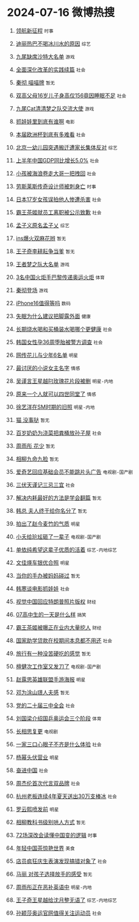 # 2024-07-16 微博热搜 
1. [领航新征程](https://m.weibo.cn/search?containerid=100103type%3D1%26t%3D10%26q%3D%23%E9%A2%86%E8%88%AA%E6%96%B0%E5%BE%81%E7%A8%8B%23&stream_entry_id=51&isnewpage=1&extparam=seat%3D1%26filter_type%3Drealtimehot%26stream_entry_id%3D51%26c_type%3D51%26cate%3D10103%26q%3D%2523%25E9%25A2%2586%25E8%2588%25AA%25E6%2596%25B0%25E5%25BE%2581%25E7%25A8%258B%2523%26pos%3D0%26dgr%3D0%26display_time%3D1721070592%26pre_seqid%3D172107059279092375635) `时事` 

2. [迪丽热巴不喝冰川水的原因](https://m.weibo.cn/search?containerid=100103type%3D1%26t%3D10%26q%3D%23%E8%BF%AA%E4%B8%BD%E7%83%AD%E5%B7%B4%E4%B8%8D%E5%96%9D%E5%86%B0%E5%B7%9D%E6%B0%B4%E7%9A%84%E5%8E%9F%E5%9B%A0%23&stream_entry_id=31&isnewpage=1&extparam=seat%3D1%26stream_entry_id%3D31%26flag%3D2%26c_type%3D31%26pos%3D0%26filter_type%3Drealtimehot%26cate%3D5001%26realpos%3D1%26lcate%3D5001%26q%3D%2523%25E8%25BF%25AA%25E4%25B8%25BD%25E7%2583%25AD%25E5%25B7%25B4%25E4%25B8%258D%25E5%2596%259D%25E5%2586%25B0%25E5%25B7%259D%25E6%25B0%25B4%25E7%259A%2584%25E5%258E%259F%25E5%259B%25A0%2523%26band_rank%3D1%26dgr%3D0%26display_time%3D1721070592%26pre_seqid%3D172107059279092375635) `综艺` 

3. [九尾缺席沙特大名单](https://m.weibo.cn/search?containerid=100103type%3D1%26t%3D10%26q%3D%23%E4%B9%9D%E5%B0%BE%E7%BC%BA%E5%B8%AD%E6%B2%99%E7%89%B9%E5%A4%A7%E5%90%8D%E5%8D%95%23&stream_entry_id=31&isnewpage=1&extparam=seat%3D1%26stream_entry_id%3D31%26flag%3D0%26c_type%3D31%26pos%3D1%26filter_type%3Drealtimehot%26cate%3D5001%26realpos%3D2%26lcate%3D5001%26q%3D%2523%25E4%25B9%259D%25E5%25B0%25BE%25E7%25BC%25BA%25E5%25B8%25AD%25E6%25B2%2599%25E7%2589%25B9%25E5%25A4%25A7%25E5%2590%258D%25E5%258D%2595%2523%26band_rank%3D2%26dgr%3D0%26display_time%3D1721070592%26pre_seqid%3D172107059279092375635) `游戏` 

4. [全面深化改革的实践续篇](https://m.weibo.cn/search?containerid=100103type%3D1%26t%3D10%26q%3D%23%E5%85%A8%E9%9D%A2%E6%B7%B1%E5%8C%96%E6%94%B9%E9%9D%A9%E7%9A%84%E5%AE%9E%E8%B7%B5%E7%BB%AD%E7%AF%87%23&stream_entry_id=31&isnewpage=1&extparam=seat%3D1%26stream_entry_id%3D31%26flag%3D0%26c_type%3D31%26pos%3D2%26filter_type%3Drealtimehot%26cate%3D5001%26realpos%3D3%26lcate%3D5001%26q%3D%2523%25E5%2585%25A8%25E9%259D%25A2%25E6%25B7%25B1%25E5%258C%2596%25E6%2594%25B9%25E9%259D%25A9%25E7%259A%2584%25E5%25AE%259E%25E8%25B7%25B5%25E7%25BB%25AD%25E7%25AF%2587%2523%26band_rank%3D3%26dgr%3D0%26display_time%3D1721070592%26pre_seqid%3D172107059279092375635) `社会` 

5. [秦彻 喵喵牌](https://m.weibo.cn/search?containerid=100103type%3D1%26t%3D10%26q%3D%E7%A7%A6%E5%BD%BB+%E5%96%B5%E5%96%B5%E7%89%8C&stream_entry_id=31&isnewpage=1&extparam=seat%3D1%26stream_entry_id%3D31%26flag%3D0%26c_type%3D31%26pos%3D3%26filter_type%3Drealtimehot%26cate%3D5001%26realpos%3D4%26lcate%3D5001%26q%3D%25E7%25A7%25A6%25E5%25BD%25BB%2520%25E5%2596%25B5%25E5%2596%25B5%25E7%2589%258C%26band_rank%3D4%26dgr%3D0%26display_time%3D1721070592%26pre_seqid%3D172107059279092375635) `暂无` 

6. [双高父母16岁儿子身高仅156竟因睡眠不足](https://m.weibo.cn/search?containerid=100103type%3D1%26t%3D10%26q%3D%23%E5%8F%8C%E9%AB%98%E7%88%B6%E6%AF%8D16%E5%B2%81%E5%84%BF%E5%AD%90%E8%BA%AB%E9%AB%98%E4%BB%85156%E7%AB%9F%E5%9B%A0%E7%9D%A1%E7%9C%A0%E4%B8%8D%E8%B6%B3%23&stream_entry_id=31&isnewpage=1&extparam=seat%3D1%26stream_entry_id%3D31%26flag%3D0%26c_type%3D31%26pos%3D4%26filter_type%3Drealtimehot%26cate%3D5001%26realpos%3D5%26lcate%3D5001%26q%3D%2523%25E5%258F%258C%25E9%25AB%2598%25E7%2588%25B6%25E6%25AF%258D16%25E5%25B2%2581%25E5%2584%25BF%25E5%25AD%2590%25E8%25BA%25AB%25E9%25AB%2598%25E4%25BB%2585156%25E7%25AB%259F%25E5%259B%25A0%25E7%259D%25A1%25E7%259C%25A0%25E4%25B8%258D%25E8%25B6%25B3%2523%26band_rank%3D5%26dgr%3D0%26display_time%3D1721070592%26pre_seqid%3D172107059279092375635) `社会` 

7. [九尾Cat清清梦之队交流大使](https://m.weibo.cn/search?containerid=100103type%3D1%26t%3D10%26q%3D%23%E4%B9%9D%E5%B0%BECat%E6%B8%85%E6%B8%85%E6%A2%A6%E4%B9%8B%E9%98%9F%E4%BA%A4%E6%B5%81%E5%A4%A7%E4%BD%BF%23&stream_entry_id=31&isnewpage=1&extparam=seat%3D1%26stream_entry_id%3D31%26flag%3D0%26c_type%3D31%26pos%3D5%26filter_type%3Drealtimehot%26cate%3D5001%26realpos%3D6%26lcate%3D5001%26q%3D%2523%25E4%25B9%259D%25E5%25B0%25BECat%25E6%25B8%2585%25E6%25B8%2585%25E6%25A2%25A6%25E4%25B9%258B%25E9%2598%259F%25E4%25BA%25A4%25E6%25B5%2581%25E5%25A4%25A7%25E4%25BD%25BF%2523%26band_rank%3D6%26dgr%3D0%26display_time%3D1721070592%26pre_seqid%3D172107059279092375635) `游戏` 

8. [抓娃娃里到底有谁啊](https://m.weibo.cn/search?containerid=100103type%3D1%26t%3D10%26q%3D%23%E6%8A%93%E5%A8%83%E5%A8%83%E9%87%8C%E5%88%B0%E5%BA%95%E6%9C%89%E8%B0%81%E5%95%8A%23&stream_entry_id=31&isnewpage=1&extparam=seat%3D1%26is_ad_pos%3D1%26stream_entry_id%3D31%26filter_type%3Drealtimehot%26pos%3D6%26cate%3D5001%26lcate%3D5001%26band_rank%3D7%26c_type%3D31%26adid%3D245873%26topic_ad%3D1%26q%3D%2523%25E6%258A%2593%25E5%25A8%2583%25E5%25A8%2583%25E9%2587%258C%25E5%2588%25B0%25E5%25BA%2595%25E6%259C%2589%25E8%25B0%2581%25E5%2595%258A%2523%26dgr%3D0%26display_time%3D1721070592%26pre_seqid%3D172107059279092375635) `电影` 

9. [本届欧洲杯到底有多难看](https://m.weibo.cn/search?containerid=100103type%3D1%26t%3D10%26q%3D%23%E6%9C%AC%E5%B1%8A%E6%AC%A7%E6%B4%B2%E6%9D%AF%E5%88%B0%E5%BA%95%E6%9C%89%E5%A4%9A%E9%9A%BE%E7%9C%8B%23&stream_entry_id=31&isnewpage=1&extparam=seat%3D1%26stream_entry_id%3D31%26flag%3D0%26c_type%3D31%26pos%3D7%26filter_type%3Drealtimehot%26cate%3D5001%26realpos%3D7%26lcate%3D5001%26q%3D%2523%25E6%259C%25AC%25E5%25B1%258A%25E6%25AC%25A7%25E6%25B4%25B2%25E6%259D%25AF%25E5%2588%25B0%25E5%25BA%2595%25E6%259C%2589%25E5%25A4%259A%25E9%259A%25BE%25E7%259C%258B%2523%26band_rank%3D7%26dgr%3D0%26display_time%3D1721070592%26pre_seqid%3D172107059279092375635) `社会` 

10. [北京一幼儿园突遇搬迁遭家长集体反对](https://m.weibo.cn/search?containerid=100103type%3D1%26t%3D10%26q%3D%23%E5%8C%97%E4%BA%AC%E4%B8%80%E5%B9%BC%E5%84%BF%E5%9B%AD%E7%AA%81%E9%81%87%E6%90%AC%E8%BF%81%E9%81%AD%E5%AE%B6%E9%95%BF%E9%9B%86%E4%BD%93%E5%8F%8D%E5%AF%B9%23&stream_entry_id=31&isnewpage=1&extparam=seat%3D1%26stream_entry_id%3D31%26flag%3D0%26c_type%3D31%26pos%3D8%26filter_type%3Drealtimehot%26cate%3D5001%26realpos%3D8%26lcate%3D5001%26q%3D%2523%25E5%258C%2597%25E4%25BA%25AC%25E4%25B8%2580%25E5%25B9%25BC%25E5%2584%25BF%25E5%259B%25AD%25E7%25AA%2581%25E9%2581%2587%25E6%2590%25AC%25E8%25BF%2581%25E9%2581%25AD%25E5%25AE%25B6%25E9%2595%25BF%25E9%259B%2586%25E4%25BD%2593%25E5%258F%258D%25E5%25AF%25B9%2523%26band_rank%3D8%26dgr%3D0%26display_time%3D1721070592%26pre_seqid%3D172107059279092375635) `综艺` 

11. [上半年中国GDP同比增长5.0%](https://m.weibo.cn/search?containerid=100103type%3D1%26t%3D10%26q%3D%23%E4%B8%8A%E5%8D%8A%E5%B9%B4%E4%B8%AD%E5%9B%BDGDP%E5%90%8C%E6%AF%94%E5%A2%9E%E9%95%BF5.0%25%23&stream_entry_id=31&isnewpage=1&extparam=seat%3D1%26stream_entry_id%3D31%26flag%3D0%26c_type%3D31%26pos%3D9%26filter_type%3Drealtimehot%26cate%3D5001%26realpos%3D9%26lcate%3D5001%26q%3D%2523%25E4%25B8%258A%25E5%258D%258A%25E5%25B9%25B4%25E4%25B8%25AD%25E5%259B%25BDGDP%25E5%2590%258C%25E6%25AF%2594%25E5%25A2%259E%25E9%2595%25BF5.0%2525%2523%26band_rank%3D9%26dgr%3D0%26display_time%3D1721070592%26pre_seqid%3D172107059279092375635) `社会` 

12. [小孩被海浪卷走大哥一把拽回](https://m.weibo.cn/search?containerid=100103type%3D1%26t%3D10%26q%3D%23%E5%B0%8F%E5%AD%A9%E8%A2%AB%E6%B5%B7%E6%B5%AA%E5%8D%B7%E8%B5%B0%E5%A4%A7%E5%93%A5%E4%B8%80%E6%8A%8A%E6%8B%BD%E5%9B%9E%23&stream_entry_id=31&isnewpage=1&extparam=seat%3D1%26stream_entry_id%3D31%26flag%3D32768%26c_type%3D31%26pos%3D10%26filter_type%3Drealtimehot%26cate%3D5001%26realpos%3D10%26lcate%3D5001%26q%3D%2523%25E5%25B0%258F%25E5%25AD%25A9%25E8%25A2%25AB%25E6%25B5%25B7%25E6%25B5%25AA%25E5%258D%25B7%25E8%25B5%25B0%25E5%25A4%25A7%25E5%2593%25A5%25E4%25B8%2580%25E6%258A%258A%25E6%258B%25BD%25E5%259B%259E%2523%26band_rank%3D10%26dgr%3D0%26display_time%3D1721070592%26pre_seqid%3D172107059279092375635) `社会` 

13. [劳斯莱斯传奇设计师被刺身亡](https://m.weibo.cn/search?containerid=100103type%3D1%26t%3D10%26q%3D%23%E5%8A%B3%E6%96%AF%E8%8E%B1%E6%96%AF%E4%BC%A0%E5%A5%87%E8%AE%BE%E8%AE%A1%E5%B8%88%E8%A2%AB%E5%88%BA%E8%BA%AB%E4%BA%A1%23&stream_entry_id=31&isnewpage=1&extparam=seat%3D1%26stream_entry_id%3D31%26flag%3D2%26c_type%3D31%26pos%3D11%26filter_type%3Drealtimehot%26cate%3D5001%26realpos%3D11%26lcate%3D5001%26q%3D%2523%25E5%258A%25B3%25E6%2596%25AF%25E8%258E%25B1%25E6%2596%25AF%25E4%25BC%25A0%25E5%25A5%2587%25E8%25AE%25BE%25E8%25AE%25A1%25E5%25B8%2588%25E8%25A2%25AB%25E5%2588%25BA%25E8%25BA%25AB%25E4%25BA%25A1%2523%26band_rank%3D11%26dgr%3D0%26display_time%3D1721070592%26pre_seqid%3D172107059279092375635) `时事` 

14. [日本17岁女孩误拍他人惨遭杀害](https://m.weibo.cn/search?containerid=100103type%3D1%26t%3D10%26q%3D%23%E6%97%A5%E6%9C%AC17%E5%B2%81%E5%A5%B3%E5%AD%A9%E8%AF%AF%E6%8B%8D%E4%BB%96%E4%BA%BA%E6%83%A8%E9%81%AD%E6%9D%80%E5%AE%B3%23&stream_entry_id=31&isnewpage=1&extparam=seat%3D1%26stream_entry_id%3D31%26flag%3D2%26c_type%3D31%26pos%3D12%26filter_type%3Drealtimehot%26cate%3D5001%26realpos%3D12%26lcate%3D5001%26q%3D%2523%25E6%2597%25A5%25E6%259C%25AC17%25E5%25B2%2581%25E5%25A5%25B3%25E5%25AD%25A9%25E8%25AF%25AF%25E6%258B%258D%25E4%25BB%2596%25E4%25BA%25BA%25E6%2583%25A8%25E9%2581%25AD%25E6%259D%2580%25E5%25AE%25B3%2523%26band_rank%3D12%26dgr%3D0%26display_time%3D1721070592%26pre_seqid%3D172107059279092375635) `社会` 

15. [霸王茶姬就员工离职被公示致歉](https://m.weibo.cn/search?containerid=100103type%3D1%26t%3D10%26q%3D%23%E9%9C%B8%E7%8E%8B%E8%8C%B6%E5%A7%AC%E5%B0%B1%E5%91%98%E5%B7%A5%E7%A6%BB%E8%81%8C%E8%A2%AB%E5%85%AC%E7%A4%BA%E8%87%B4%E6%AD%89%23&stream_entry_id=31&isnewpage=1&extparam=seat%3D1%26stream_entry_id%3D31%26flag%3D2%26c_type%3D31%26pos%3D13%26filter_type%3Drealtimehot%26cate%3D5001%26realpos%3D13%26lcate%3D5001%26q%3D%2523%25E9%259C%25B8%25E7%258E%258B%25E8%258C%25B6%25E5%25A7%25AC%25E5%25B0%25B1%25E5%2591%2598%25E5%25B7%25A5%25E7%25A6%25BB%25E8%2581%258C%25E8%25A2%25AB%25E5%2585%25AC%25E7%25A4%25BA%25E8%2587%25B4%25E6%25AD%2589%2523%26band_rank%3D13%26dgr%3D0%26display_time%3D1721070592%26pre_seqid%3D172107059279092375635) `社会` 

16. [孟子义原名孟子乂](https://m.weibo.cn/search?containerid=100103type%3D1%26t%3D10%26q%3D%23%E5%AD%9F%E5%AD%90%E4%B9%89%E5%8E%9F%E5%90%8D%E5%AD%9F%E5%AD%90%E4%B9%82%23&stream_entry_id=31&isnewpage=1&extparam=seat%3D1%26stream_entry_id%3D31%26flag%3D2%26c_type%3D31%26pos%3D14%26filter_type%3Drealtimehot%26cate%3D5001%26realpos%3D14%26lcate%3D5001%26q%3D%2523%25E5%25AD%259F%25E5%25AD%2590%25E4%25B9%2589%25E5%258E%259F%25E5%2590%258D%25E5%25AD%259F%25E5%25AD%2590%25E4%25B9%2582%2523%26band_rank%3D14%26dgr%3D0%26display_time%3D1721070592%26pre_seqid%3D172107059279092375635) `综艺` 

17. [ins爆火双麻花辫](https://m.weibo.cn/search?containerid=100103type%3D1%26t%3D10%26q%3Dins%E7%88%86%E7%81%AB%E5%8F%8C%E9%BA%BB%E8%8A%B1%E8%BE%AB&stream_entry_id=31&isnewpage=1&extparam=seat%3D1%26stream_entry_id%3D31%26flag%3D0%26c_type%3D31%26pos%3D15%26filter_type%3Drealtimehot%26cate%3D5001%26realpos%3D15%26lcate%3D5001%26q%3Dins%25E7%2588%2586%25E7%2581%25AB%25E5%258F%258C%25E9%25BA%25BB%25E8%258A%25B1%25E8%25BE%25AB%26band_rank%3D15%26dgr%3D0%26display_time%3D1721070592%26pre_seqid%3D172107059279092375635) `暂无` 

18. [王子奇李耕耘争当爹](https://m.weibo.cn/search?containerid=100103type%3D1%26t%3D10%26q%3D%E7%8E%8B%E5%AD%90%E5%A5%87%E6%9D%8E%E8%80%95%E8%80%98%E4%BA%89%E5%BD%93%E7%88%B9&stream_entry_id=31&isnewpage=1&extparam=seat%3D1%26stream_entry_id%3D31%26flag%3D0%26c_type%3D31%26pos%3D16%26filter_type%3Drealtimehot%26cate%3D5001%26realpos%3D16%26lcate%3D5001%26q%3D%25E7%258E%258B%25E5%25AD%2590%25E5%25A5%2587%25E6%259D%258E%25E8%2580%2595%25E8%2580%2598%25E4%25BA%2589%25E5%25BD%2593%25E7%2588%25B9%26band_rank%3D16%26dgr%3D0%26display_time%3D1721070592%26pre_seqid%3D172107059279092375635) `暂无` 

19. [王者梦之队大名单](https://m.weibo.cn/search?containerid=100103type%3D1%26t%3D10%26q%3D%23%E7%8E%8B%E8%80%85%E6%A2%A6%E4%B9%8B%E9%98%9F%E5%A4%A7%E5%90%8D%E5%8D%95%23&stream_entry_id=31&isnewpage=1&extparam=seat%3D1%26stream_entry_id%3D31%26flag%3D0%26c_type%3D31%26pos%3D17%26filter_type%3Drealtimehot%26cate%3D5001%26realpos%3D17%26lcate%3D5001%26q%3D%2523%25E7%258E%258B%25E8%2580%2585%25E6%25A2%25A6%25E4%25B9%258B%25E9%2598%259F%25E5%25A4%25A7%25E5%2590%258D%25E5%258D%2595%2523%26band_rank%3D17%26dgr%3D0%26display_time%3D1721070592%26pre_seqid%3D172107059279092375635) `游戏` 

20. [3名中国火炬手巴黎传递奥运火炬](https://m.weibo.cn/search?containerid=100103type%3D1%26t%3D10%26q%3D%233%E5%90%8D%E4%B8%AD%E5%9B%BD%E7%81%AB%E7%82%AC%E6%89%8B%E5%B7%B4%E9%BB%8E%E4%BC%A0%E9%80%92%E5%A5%A5%E8%BF%90%E7%81%AB%E7%82%AC%23&stream_entry_id=31&isnewpage=1&extparam=seat%3D1%26stream_entry_id%3D31%26flag%3D0%26c_type%3D31%26pos%3D18%26filter_type%3Drealtimehot%26cate%3D5001%26realpos%3D18%26lcate%3D5001%26q%3D%25233%25E5%2590%258D%25E4%25B8%25AD%25E5%259B%25BD%25E7%2581%25AB%25E7%2582%25AC%25E6%2589%258B%25E5%25B7%25B4%25E9%25BB%258E%25E4%25BC%25A0%25E9%2580%2592%25E5%25A5%25A5%25E8%25BF%2590%25E7%2581%25AB%25E7%2582%25AC%2523%26band_rank%3D18%26dgr%3D0%26display_time%3D1721070592%26pre_seqid%3D172107059279092375635) `体育` 

21. [秦彻登场](https://m.weibo.cn/search?containerid=100103type%3D1%26t%3D10%26q%3D%E7%A7%A6%E5%BD%BB%E7%99%BB%E5%9C%BA&stream_entry_id=31&isnewpage=1&extparam=seat%3D1%26stream_entry_id%3D31%26flag%3D0%26c_type%3D31%26pos%3D19%26filter_type%3Drealtimehot%26cate%3D5001%26realpos%3D19%26lcate%3D5001%26q%3D%25E7%25A7%25A6%25E5%25BD%25BB%25E7%2599%25BB%25E5%259C%25BA%26band_rank%3D19%26dgr%3D0%26display_time%3D1721070592%26pre_seqid%3D172107059279092375635) `游戏` 

22. [iPhone16值得等吗](https://m.weibo.cn/search?containerid=100103type%3D1%26t%3D10%26q%3D%23iPhone16%E5%80%BC%E5%BE%97%E7%AD%89%E5%90%97%23&stream_entry_id=31&isnewpage=1&extparam=seat%3D1%26stream_entry_id%3D31%26flag%3D0%26c_type%3D31%26pos%3D20%26filter_type%3Drealtimehot%26cate%3D5001%26realpos%3D20%26lcate%3D5001%26q%3D%2523iPhone16%25E5%2580%25BC%25E5%25BE%2597%25E7%25AD%2589%25E5%2590%2597%2523%26band_rank%3D20%26dgr%3D0%26display_time%3D1721070592%26pre_seqid%3D172107059279092375635) `数码` 

23. [失眠为什么建议把脚露外面](https://m.weibo.cn/search?containerid=100103type%3D1%26t%3D10%26q%3D%23%E5%A4%B1%E7%9C%A0%E4%B8%BA%E4%BB%80%E4%B9%88%E5%BB%BA%E8%AE%AE%E6%8A%8A%E8%84%9A%E9%9C%B2%E5%A4%96%E9%9D%A2%23&stream_entry_id=31&isnewpage=1&extparam=seat%3D1%26stream_entry_id%3D31%26flag%3D0%26c_type%3D31%26pos%3D21%26filter_type%3Drealtimehot%26cate%3D5001%26realpos%3D21%26lcate%3D5001%26q%3D%2523%25E5%25A4%25B1%25E7%259C%25A0%25E4%25B8%25BA%25E4%25BB%2580%25E4%25B9%2588%25E5%25BB%25BA%25E8%25AE%25AE%25E6%258A%258A%25E8%2584%259A%25E9%259C%25B2%25E5%25A4%2596%25E9%259D%25A2%2523%26band_rank%3D21%26dgr%3D0%26display_time%3D1721070592%26pre_seqid%3D172107059279092375635) `健康` 

24. [长期烧水喝和买桶装水喝哪个更健康](https://m.weibo.cn/search?containerid=100103type%3D1%26t%3D10%26q%3D%23%E9%95%BF%E6%9C%9F%E7%83%A7%E6%B0%B4%E5%96%9D%E5%92%8C%E4%B9%B0%E6%A1%B6%E8%A3%85%E6%B0%B4%E5%96%9D%E5%93%AA%E4%B8%AA%E6%9B%B4%E5%81%A5%E5%BA%B7%23&stream_entry_id=31&isnewpage=1&extparam=seat%3D1%26stream_entry_id%3D31%26flag%3D0%26c_type%3D31%26pos%3D22%26filter_type%3Drealtimehot%26cate%3D5001%26realpos%3D22%26lcate%3D5001%26q%3D%2523%25E9%2595%25BF%25E6%259C%259F%25E7%2583%25A7%25E6%25B0%25B4%25E5%2596%259D%25E5%2592%258C%25E4%25B9%25B0%25E6%25A1%25B6%25E8%25A3%2585%25E6%25B0%25B4%25E5%2596%259D%25E5%2593%25AA%25E4%25B8%25AA%25E6%259B%25B4%25E5%2581%25A5%25E5%25BA%25B7%2523%26band_rank%3D22%26dgr%3D0%26display_time%3D1721070592%26pre_seqid%3D172107059279092375635) `社会` 

25. [韩国女性孕36周堕胎被警方调查](https://m.weibo.cn/search?containerid=100103type%3D1%26t%3D10%26q%3D%23%E9%9F%A9%E5%9B%BD%E5%A5%B3%E6%80%A7%E5%AD%9536%E5%91%A8%E5%A0%95%E8%83%8E%E8%A2%AB%E8%AD%A6%E6%96%B9%E8%B0%83%E6%9F%A5%23&stream_entry_id=31&isnewpage=1&extparam=seat%3D1%26stream_entry_id%3D31%26flag%3D0%26c_type%3D31%26pos%3D23%26filter_type%3Drealtimehot%26cate%3D5001%26realpos%3D23%26lcate%3D5001%26q%3D%2523%25E9%259F%25A9%25E5%259B%25BD%25E5%25A5%25B3%25E6%2580%25A7%25E5%25AD%259536%25E5%2591%25A8%25E5%25A0%2595%25E8%2583%258E%25E8%25A2%25AB%25E8%25AD%25A6%25E6%2596%25B9%25E8%25B0%2583%25E6%259F%25A5%2523%26band_rank%3D23%26dgr%3D0%26display_time%3D1721070592%26pre_seqid%3D172107059279092375635) `社会` 

26. [网传花儿与少年6名单](https://m.weibo.cn/search?containerid=100103type%3D1%26t%3D10%26q%3D%23%E7%BD%91%E4%BC%A0%E8%8A%B1%E5%84%BF%E4%B8%8E%E5%B0%91%E5%B9%B46%E5%90%8D%E5%8D%95%23&stream_entry_id=31&isnewpage=1&extparam=seat%3D1%26stream_entry_id%3D31%26flag%3D1%26c_type%3D31%26pos%3D24%26filter_type%3Drealtimehot%26cate%3D5001%26realpos%3D24%26lcate%3D5001%26q%3D%2523%25E7%25BD%2591%25E4%25BC%25A0%25E8%258A%25B1%25E5%2584%25BF%25E4%25B8%258E%25E5%25B0%2591%25E5%25B9%25B46%25E5%2590%258D%25E5%258D%2595%2523%26band_rank%3D24%26dgr%3D0%26display_time%3D1721070592%26pre_seqid%3D172107059279092375635) `明星` 

27. [最讨厌的小说女主名字](https://m.weibo.cn/search?containerid=100103type%3D1%26t%3D10%26q%3D%23%E6%9C%80%E8%AE%A8%E5%8E%8C%E7%9A%84%E5%B0%8F%E8%AF%B4%E5%A5%B3%E4%B8%BB%E5%90%8D%E5%AD%97%23&stream_entry_id=31&isnewpage=1&extparam=seat%3D1%26stream_entry_id%3D31%26flag%3D0%26c_type%3D31%26pos%3D25%26filter_type%3Drealtimehot%26cate%3D5001%26realpos%3D25%26lcate%3D5001%26q%3D%2523%25E6%259C%2580%25E8%25AE%25A8%25E5%258E%258C%25E7%259A%2584%25E5%25B0%258F%25E8%25AF%25B4%25E5%25A5%25B3%25E4%25B8%25BB%25E5%2590%258D%25E5%25AD%2597%2523%26band_rank%3D25%26dgr%3D0%26display_time%3D1721070592%26pre_seqid%3D172107059279092375635) `情感` 

28. [吴谨言王星越叼玫瑰花片段被删](https://m.weibo.cn/search?containerid=100103type%3D1%26t%3D10%26q%3D%23%E5%90%B4%E8%B0%A8%E8%A8%80%E7%8E%8B%E6%98%9F%E8%B6%8A%E5%8F%BC%E7%8E%AB%E7%91%B0%E8%8A%B1%E7%89%87%E6%AE%B5%E8%A2%AB%E5%88%A0%23&stream_entry_id=31&isnewpage=1&extparam=seat%3D1%26stream_entry_id%3D31%26flag%3D0%26c_type%3D31%26pos%3D26%26filter_type%3Drealtimehot%26cate%3D5001%26realpos%3D26%26lcate%3D5001%26q%3D%2523%25E5%2590%25B4%25E8%25B0%25A8%25E8%25A8%2580%25E7%258E%258B%25E6%2598%259F%25E8%25B6%258A%25E5%258F%25BC%25E7%258E%25AB%25E7%2591%25B0%25E8%258A%25B1%25E7%2589%2587%25E6%25AE%25B5%25E8%25A2%25AB%25E5%2588%25A0%2523%26band_rank%3D26%26dgr%3D0%26display_time%3D1721070592%26pre_seqid%3D172107059279092375635) `明星-内地` 

29. [原来一个人就可以四世同堂了](https://m.weibo.cn/search?containerid=100103type%3D1%26t%3D10%26q%3D%23%E5%8E%9F%E6%9D%A5%E4%B8%80%E4%B8%AA%E4%BA%BA%E5%B0%B1%E5%8F%AF%E4%BB%A5%E5%9B%9B%E4%B8%96%E5%90%8C%E5%A0%82%E4%BA%86%23&stream_entry_id=31&isnewpage=1&extparam=seat%3D1%26stream_entry_id%3D31%26flag%3D1%26c_type%3D31%26pos%3D27%26filter_type%3Drealtimehot%26cate%3D5001%26realpos%3D27%26lcate%3D5001%26q%3D%2523%25E5%258E%259F%25E6%259D%25A5%25E4%25B8%2580%25E4%25B8%25AA%25E4%25BA%25BA%25E5%25B0%25B1%25E5%258F%25AF%25E4%25BB%25A5%25E5%259B%259B%25E4%25B8%2596%25E5%2590%258C%25E5%25A0%2582%25E4%25BA%2586%2523%26band_rank%3D27%26dgr%3D0%26display_time%3D1721070592%26pre_seqid%3D172107059279092375635) `情感` 

30. [徐艺洋在SM时期的旧照](https://m.weibo.cn/search?containerid=100103type%3D1%26t%3D10%26q%3D%23%E5%BE%90%E8%89%BA%E6%B4%8B%E5%9C%A8SM%E6%97%B6%E6%9C%9F%E7%9A%84%E6%97%A7%E7%85%A7%23&stream_entry_id=31&isnewpage=1&extparam=seat%3D1%26stream_entry_id%3D31%26flag%3D0%26c_type%3D31%26pos%3D28%26filter_type%3Drealtimehot%26cate%3D5001%26realpos%3D28%26lcate%3D5001%26q%3D%2523%25E5%25BE%2590%25E8%2589%25BA%25E6%25B4%258B%25E5%259C%25A8SM%25E6%2597%25B6%25E6%259C%259F%25E7%259A%2584%25E6%2597%25A7%25E7%2585%25A7%2523%26band_rank%3D28%26dgr%3D0%26display_time%3D1721070592%26pre_seqid%3D172107059279092375635) `明星-内地` 

31. [猫 没事哒](https://m.weibo.cn/search?containerid=100103type%3D1%26t%3D10%26q%3D%E7%8C%AB+%E6%B2%A1%E4%BA%8B%E5%93%92&stream_entry_id=31&isnewpage=1&extparam=seat%3D1%26stream_entry_id%3D31%26flag%3D0%26c_type%3D31%26pos%3D29%26filter_type%3Drealtimehot%26cate%3D5001%26realpos%3D29%26lcate%3D5001%26q%3D%25E7%258C%25AB%2520%25E6%25B2%25A1%25E4%25BA%258B%25E5%2593%2592%26band_rank%3D29%26dgr%3D0%26display_time%3D1721070592%26pre_seqid%3D172107059279092375635) `暂无` 

32. [百岁奶奶为浇菜把粪桶放孙子屋](https://m.weibo.cn/search?containerid=100103type%3D1%26t%3D10%26q%3D%23%E7%99%BE%E5%B2%81%E5%A5%B6%E5%A5%B6%E4%B8%BA%E6%B5%87%E8%8F%9C%E6%8A%8A%E7%B2%AA%E6%A1%B6%E6%94%BE%E5%AD%99%E5%AD%90%E5%B1%8B%23&stream_entry_id=31&isnewpage=1&extparam=seat%3D1%26stream_entry_id%3D31%26flag%3D0%26c_type%3D31%26pos%3D30%26filter_type%3Drealtimehot%26cate%3D5001%26realpos%3D30%26lcate%3D5001%26q%3D%2523%25E7%2599%25BE%25E5%25B2%2581%25E5%25A5%25B6%25E5%25A5%25B6%25E4%25B8%25BA%25E6%25B5%2587%25E8%258F%259C%25E6%258A%258A%25E7%25B2%25AA%25E6%25A1%25B6%25E6%2594%25BE%25E5%25AD%2599%25E5%25AD%2590%25E5%25B1%258B%2523%26band_rank%3D30%26dgr%3D0%26display_time%3D1721070592%26pre_seqid%3D172107059279092375635) `社会` 

33. [周雨彤 花少](https://m.weibo.cn/search?containerid=100103type%3D1%26t%3D10%26q%3D%E5%91%A8%E9%9B%A8%E5%BD%A4+%E8%8A%B1%E5%B0%91&stream_entry_id=31&isnewpage=1&extparam=seat%3D1%26stream_entry_id%3D31%26flag%3D0%26c_type%3D31%26pos%3D31%26filter_type%3Drealtimehot%26cate%3D5001%26realpos%3D31%26lcate%3D5001%26q%3D%25E5%2591%25A8%25E9%259B%25A8%25E5%25BD%25A4%2520%25E8%258A%25B1%25E5%25B0%2591%26band_rank%3D31%26dgr%3D0%26display_time%3D1721070592%26pre_seqid%3D172107059279092375635) `暂无` 

34. [相柳九命九脸](https://m.weibo.cn/search?containerid=100103type%3D1%26t%3D10%26q%3D%23%E7%9B%B8%E6%9F%B3%E4%B9%9D%E5%91%BD%E4%B9%9D%E8%84%B8%23&stream_entry_id=31&isnewpage=1&extparam=seat%3D1%26stream_entry_id%3D31%26flag%3D0%26c_type%3D31%26pos%3D32%26filter_type%3Drealtimehot%26cate%3D5001%26realpos%3D32%26lcate%3D5001%26q%3D%2523%25E7%259B%25B8%25E6%259F%25B3%25E4%25B9%259D%25E5%2591%25BD%25E4%25B9%259D%25E8%2584%25B8%2523%26band_rank%3D32%26dgr%3D0%26display_time%3D1721070592%26pre_seqid%3D172107059279092375635) `暂无` 

35. [爱奇艺回应基础会员不能跳片头广告](https://m.weibo.cn/search?containerid=100103type%3D1%26t%3D10%26q%3D%23%E7%88%B1%E5%A5%87%E8%89%BA%E5%9B%9E%E5%BA%94%E5%9F%BA%E7%A1%80%E4%BC%9A%E5%91%98%E4%B8%8D%E8%83%BD%E8%B7%B3%E7%89%87%E5%A4%B4%E5%B9%BF%E5%91%8A%23&stream_entry_id=31&isnewpage=1&extparam=seat%3D1%26stream_entry_id%3D31%26flag%3D0%26c_type%3D31%26pos%3D33%26filter_type%3Drealtimehot%26cate%3D5001%26realpos%3D33%26lcate%3D5001%26q%3D%2523%25E7%2588%25B1%25E5%25A5%2587%25E8%2589%25BA%25E5%259B%259E%25E5%25BA%2594%25E5%259F%25BA%25E7%25A1%2580%25E4%25BC%259A%25E5%2591%2598%25E4%25B8%258D%25E8%2583%25BD%25E8%25B7%25B3%25E7%2589%2587%25E5%25A4%25B4%25E5%25B9%25BF%25E5%2591%258A%2523%26band_rank%3D33%26dgr%3D0%26display_time%3D1721070592%26pre_seqid%3D172107059279092375635) `电视剧-国产剧` 

36. [三伏天谨记三忌三宜](https://m.weibo.cn/search?containerid=100103type%3D1%26t%3D10%26q%3D%23%E4%B8%89%E4%BC%8F%E5%A4%A9%E8%B0%A8%E8%AE%B0%E4%B8%89%E5%BF%8C%E4%B8%89%E5%AE%9C%23&stream_entry_id=31&isnewpage=1&extparam=seat%3D1%26stream_entry_id%3D31%26flag%3D0%26c_type%3D31%26pos%3D34%26filter_type%3Drealtimehot%26cate%3D5001%26realpos%3D34%26lcate%3D5001%26q%3D%2523%25E4%25B8%2589%25E4%25BC%258F%25E5%25A4%25A9%25E8%25B0%25A8%25E8%25AE%25B0%25E4%25B8%2589%25E5%25BF%258C%25E4%25B8%2589%25E5%25AE%259C%2523%26band_rank%3D34%26dgr%3D0%26display_time%3D1721070592%26pre_seqid%3D172107059279092375635) `社会` 

37. [解决内耗最好的方法是学会翻篇](https://m.weibo.cn/search?containerid=100103type%3D1%26t%3D10%26q%3D%E8%A7%A3%E5%86%B3%E5%86%85%E8%80%97%E6%9C%80%E5%A5%BD%E7%9A%84%E6%96%B9%E6%B3%95%E6%98%AF%E5%AD%A6%E4%BC%9A%E7%BF%BB%E7%AF%87&stream_entry_id=31&isnewpage=1&extparam=seat%3D1%26stream_entry_id%3D31%26flag%3D0%26c_type%3D31%26pos%3D35%26filter_type%3Drealtimehot%26cate%3D5001%26realpos%3D35%26lcate%3D5001%26q%3D%25E8%25A7%25A3%25E5%2586%25B3%25E5%2586%2585%25E8%2580%2597%25E6%259C%2580%25E5%25A5%25BD%25E7%259A%2584%25E6%2596%25B9%25E6%25B3%2595%25E6%2598%25AF%25E5%25AD%25A6%25E4%25BC%259A%25E7%25BF%25BB%25E7%25AF%2587%26band_rank%3D35%26dgr%3D0%26display_time%3D1721070592%26pre_seqid%3D172107059279092375635) `暂无` 

38. [韩总 夫人终于给你名分了](https://m.weibo.cn/search?containerid=100103type%3D1%26t%3D10%26q%3D%E9%9F%A9%E6%80%BB+%E5%A4%AB%E4%BA%BA%E7%BB%88%E4%BA%8E%E7%BB%99%E4%BD%A0%E5%90%8D%E5%88%86%E4%BA%86&stream_entry_id=31&isnewpage=1&extparam=seat%3D1%26stream_entry_id%3D31%26flag%3D0%26c_type%3D31%26pos%3D36%26filter_type%3Drealtimehot%26cate%3D5001%26realpos%3D36%26lcate%3D5001%26q%3D%25E9%259F%25A9%25E6%2580%25BB%2520%25E5%25A4%25AB%25E4%25BA%25BA%25E7%25BB%2588%25E4%25BA%258E%25E7%25BB%2599%25E4%25BD%25A0%25E5%2590%258D%25E5%2588%2586%25E4%25BA%2586%26band_rank%3D36%26dgr%3D0%26display_time%3D1721070592%26pre_seqid%3D172107059279092375635) `暂无` 

39. [拍出了赵今麦竹的气质](https://m.weibo.cn/search?containerid=100103type%3D1%26t%3D10%26q%3D%23%E6%8B%8D%E5%87%BA%E4%BA%86%E8%B5%B5%E4%BB%8A%E9%BA%A6%E7%AB%B9%E7%9A%84%E6%B0%94%E8%B4%A8%23&stream_entry_id=31&isnewpage=1&extparam=seat%3D1%26stream_entry_id%3D31%26flag%3D0%26c_type%3D31%26pos%3D37%26filter_type%3Drealtimehot%26cate%3D5001%26realpos%3D37%26lcate%3D5001%26q%3D%2523%25E6%258B%258D%25E5%2587%25BA%25E4%25BA%2586%25E8%25B5%25B5%25E4%25BB%258A%25E9%25BA%25A6%25E7%25AB%25B9%25E7%259A%2584%25E6%25B0%2594%25E8%25B4%25A8%2523%26band_rank%3D37%26dgr%3D0%26display_time%3D1721070592%26pre_seqid%3D172107059279092375635) `明星` 

40. [小夭给玱玹砸了一辈子](https://m.weibo.cn/search?containerid=100103type%3D1%26t%3D10%26q%3D%23%E5%B0%8F%E5%A4%AD%E7%BB%99%E7%8E%B1%E7%8E%B9%E7%A0%B8%E4%BA%86%E4%B8%80%E8%BE%88%E5%AD%90%23&stream_entry_id=31&isnewpage=1&extparam=seat%3D1%26stream_entry_id%3D31%26flag%3D0%26c_type%3D31%26pos%3D38%26filter_type%3Drealtimehot%26cate%3D5001%26realpos%3D38%26lcate%3D5001%26q%3D%2523%25E5%25B0%258F%25E5%25A4%25AD%25E7%25BB%2599%25E7%258E%25B1%25E7%258E%25B9%25E7%25A0%25B8%25E4%25BA%2586%25E4%25B8%2580%25E8%25BE%2588%25E5%25AD%2590%2523%26band_rank%3D38%26dgr%3D0%26display_time%3D1721070592%26pre_seqid%3D172107059279092375635) `电视剧-国产剧` 

41. [单依纯希望这辈子优质的活着](https://m.weibo.cn/search?containerid=100103type%3D1%26t%3D10%26q%3D%23%E5%8D%95%E4%BE%9D%E7%BA%AF%E5%B8%8C%E6%9C%9B%E8%BF%99%E8%BE%88%E5%AD%90%E4%BC%98%E8%B4%A8%E7%9A%84%E6%B4%BB%E7%9D%80%23&stream_entry_id=31&isnewpage=1&extparam=seat%3D1%26stream_entry_id%3D31%26flag%3D0%26c_type%3D31%26pos%3D39%26filter_type%3Drealtimehot%26cate%3D5001%26realpos%3D39%26lcate%3D5001%26q%3D%2523%25E5%258D%2595%25E4%25BE%259D%25E7%25BA%25AF%25E5%25B8%258C%25E6%259C%259B%25E8%25BF%2599%25E8%25BE%2588%25E5%25AD%2590%25E4%25BC%2598%25E8%25B4%25A8%25E7%259A%2584%25E6%25B4%25BB%25E7%259D%2580%2523%26band_rank%3D39%26dgr%3D0%26display_time%3D1721070592%26pre_seqid%3D172107059279092375635) `综艺-内地综艺` 

42. [文佳煐车银优合照](https://m.weibo.cn/search?containerid=100103type%3D1%26t%3D10%26q%3D%23%E6%96%87%E4%BD%B3%E7%85%90%E8%BD%A6%E9%93%B6%E4%BC%98%E5%90%88%E7%85%A7%23&stream_entry_id=31&isnewpage=1&extparam=seat%3D1%26stream_entry_id%3D31%26flag%3D0%26c_type%3D31%26pos%3D40%26filter_type%3Drealtimehot%26cate%3D5001%26realpos%3D40%26lcate%3D5001%26q%3D%2523%25E6%2596%2587%25E4%25BD%25B3%25E7%2585%2590%25E8%25BD%25A6%25E9%2593%25B6%25E4%25BC%2598%25E5%2590%2588%25E7%2585%25A7%2523%26band_rank%3D40%26dgr%3D0%26display_time%3D1721070592%26pre_seqid%3D172107059279092375635) `明星` 

43. [当你的手办被妈妈碰过](https://m.weibo.cn/search?containerid=100103type%3D1%26t%3D10%26q%3D%E5%BD%93%E4%BD%A0%E7%9A%84%E6%89%8B%E5%8A%9E%E8%A2%AB%E5%A6%88%E5%A6%88%E7%A2%B0%E8%BF%87&stream_entry_id=31&isnewpage=1&extparam=seat%3D1%26stream_entry_id%3D31%26flag%3D0%26c_type%3D31%26pos%3D41%26filter_type%3Drealtimehot%26cate%3D5001%26realpos%3D41%26lcate%3D5001%26q%3D%25E5%25BD%2593%25E4%25BD%25A0%25E7%259A%2584%25E6%2589%258B%25E5%258A%259E%25E8%25A2%25AB%25E5%25A6%2588%25E5%25A6%2588%25E7%25A2%25B0%25E8%25BF%2587%26band_rank%3D41%26dgr%3D0%26display_time%3D1721070592%26pre_seqid%3D172107059279092375635) `暂无` 

44. [韩寒谈电影抓娃娃](https://m.weibo.cn/search?containerid=100103type%3D1%26t%3D10%26q%3D%23%E9%9F%A9%E5%AF%92%E8%B0%88%E7%94%B5%E5%BD%B1%E6%8A%93%E5%A8%83%E5%A8%83%23&stream_entry_id=31&isnewpage=1&extparam=seat%3D1%26stream_entry_id%3D31%26flag%3D0%26c_type%3D31%26pos%3D42%26filter_type%3Drealtimehot%26cate%3D5001%26realpos%3D42%26lcate%3D5001%26q%3D%2523%25E9%259F%25A9%25E5%25AF%2592%25E8%25B0%2588%25E7%2594%25B5%25E5%25BD%25B1%25E6%258A%2593%25E5%25A8%2583%25E5%25A8%2583%2523%26band_rank%3D42%26dgr%3D0%26display_time%3D1721070592%26pre_seqid%3D172107059279092375635) `社会` 

45. [视觉中国回应特朗普照片版权](https://m.weibo.cn/search?containerid=100103type%3D1%26t%3D10%26q%3D%23%E8%A7%86%E8%A7%89%E4%B8%AD%E5%9B%BD%E5%9B%9E%E5%BA%94%E7%89%B9%E6%9C%97%E6%99%AE%E7%85%A7%E7%89%87%E7%89%88%E6%9D%83%23&stream_entry_id=31&isnewpage=1&extparam=seat%3D1%26stream_entry_id%3D31%26flag%3D0%26c_type%3D31%26pos%3D43%26filter_type%3Drealtimehot%26cate%3D5001%26realpos%3D43%26lcate%3D5001%26q%3D%2523%25E8%25A7%2586%25E8%25A7%2589%25E4%25B8%25AD%25E5%259B%25BD%25E5%259B%259E%25E5%25BA%2594%25E7%2589%25B9%25E6%259C%2597%25E6%2599%25AE%25E7%2585%25A7%25E7%2589%2587%25E7%2589%2588%25E6%259D%2583%2523%26band_rank%3D43%26dgr%3D0%26display_time%3D1721070592%26pre_seqid%3D172107059279092375635) `财经` 

46. [07高中生的一天是什么样](https://m.weibo.cn/search?containerid=100103type%3D1%26t%3D10%26q%3D%2307%E9%AB%98%E4%B8%AD%E7%94%9F%E7%9A%84%E4%B8%80%E5%A4%A9%E6%98%AF%E4%BB%80%E4%B9%88%E6%A0%B7%23&stream_entry_id=31&isnewpage=1&extparam=seat%3D1%26stream_entry_id%3D31%26flag%3D0%26c_type%3D31%26pos%3D44%26filter_type%3Drealtimehot%26cate%3D5001%26realpos%3D44%26lcate%3D5001%26q%3D%252307%25E9%25AB%2598%25E4%25B8%25AD%25E7%2594%259F%25E7%259A%2584%25E4%25B8%2580%25E5%25A4%25A9%25E6%2598%25AF%25E4%25BB%2580%25E4%25B9%2588%25E6%25A0%25B7%2523%26band_rank%3D44%26dgr%3D0%26display_time%3D1721070592%26pre_seqid%3D172107059279092375635) `搞笑` 

47. [霸王茶姬被曝正在业内大量挖人](https://m.weibo.cn/search?containerid=100103type%3D1%26t%3D10%26q%3D%23%E9%9C%B8%E7%8E%8B%E8%8C%B6%E5%A7%AC%E8%A2%AB%E6%9B%9D%E6%AD%A3%E5%9C%A8%E4%B8%9A%E5%86%85%E5%A4%A7%E9%87%8F%E6%8C%96%E4%BA%BA%23&stream_entry_id=31&isnewpage=1&extparam=seat%3D1%26stream_entry_id%3D31%26flag%3D0%26c_type%3D31%26pos%3D45%26filter_type%3Drealtimehot%26cate%3D5001%26realpos%3D45%26lcate%3D5001%26q%3D%2523%25E9%259C%25B8%25E7%258E%258B%25E8%258C%25B6%25E5%25A7%25AC%25E8%25A2%25AB%25E6%259B%259D%25E6%25AD%25A3%25E5%259C%25A8%25E4%25B8%259A%25E5%2586%2585%25E5%25A4%25A7%25E9%2587%258F%25E6%258C%2596%25E4%25BA%25BA%2523%26band_rank%3D45%26dgr%3D0%26display_time%3D1721070592%26pre_seqid%3D172107059279092375635) `财经` 

48. [国家助学贷款在校期间本息都不用还](https://m.weibo.cn/search?containerid=100103type%3D1%26t%3D10%26q%3D%23%E5%9B%BD%E5%AE%B6%E5%8A%A9%E5%AD%A6%E8%B4%B7%E6%AC%BE%E5%9C%A8%E6%A0%A1%E6%9C%9F%E9%97%B4%E6%9C%AC%E6%81%AF%E9%83%BD%E4%B8%8D%E7%94%A8%E8%BF%98%23&stream_entry_id=31&isnewpage=1&extparam=seat%3D1%26stream_entry_id%3D31%26flag%3D0%26c_type%3D31%26pos%3D46%26filter_type%3Drealtimehot%26cate%3D5001%26realpos%3D46%26lcate%3D5001%26q%3D%2523%25E5%259B%25BD%25E5%25AE%25B6%25E5%258A%25A9%25E5%25AD%25A6%25E8%25B4%25B7%25E6%25AC%25BE%25E5%259C%25A8%25E6%25A0%25A1%25E6%259C%259F%25E9%2597%25B4%25E6%259C%25AC%25E6%2581%25AF%25E9%2583%25BD%25E4%25B8%258D%25E7%2594%25A8%25E8%25BF%2598%2523%26band_rank%3D46%26dgr%3D0%26display_time%3D1721070592%26pre_seqid%3D172107059279092375635) `社会` 

49. [旅行有一种没苦硬吃的感觉](https://m.weibo.cn/search?containerid=100103type%3D1%26t%3D10%26q%3D%E6%97%85%E8%A1%8C%E6%9C%89%E4%B8%80%E7%A7%8D%E6%B2%A1%E8%8B%A6%E7%A1%AC%E5%90%83%E7%9A%84%E6%84%9F%E8%A7%89&stream_entry_id=31&isnewpage=1&extparam=seat%3D1%26stream_entry_id%3D31%26flag%3D1%26c_type%3D31%26pos%3D47%26filter_type%3Drealtimehot%26cate%3D5001%26realpos%3D47%26lcate%3D5001%26q%3D%25E6%2597%2585%25E8%25A1%258C%25E6%259C%2589%25E4%25B8%2580%25E7%25A7%258D%25E6%25B2%25A1%25E8%258B%25A6%25E7%25A1%25AC%25E5%2590%2583%25E7%259A%2584%25E6%2584%259F%25E8%25A7%2589%26band_rank%3D47%26dgr%3D0%26display_time%3D1721070592%26pre_seqid%3D172107059279092375635) `暂无` 

50. [檀健次工作室又发刀了](https://m.weibo.cn/search?containerid=100103type%3D1%26t%3D10%26q%3D%23%E6%AA%80%E5%81%A5%E6%AC%A1%E5%B7%A5%E4%BD%9C%E5%AE%A4%E5%8F%88%E5%8F%91%E5%88%80%E4%BA%86%23&stream_entry_id=31&isnewpage=1&extparam=seat%3D1%26stream_entry_id%3D31%26flag%3D0%26c_type%3D31%26pos%3D48%26filter_type%3Drealtimehot%26cate%3D5001%26realpos%3D48%26lcate%3D5001%26q%3D%2523%25E6%25AA%2580%25E5%2581%25A5%25E6%25AC%25A1%25E5%25B7%25A5%25E4%25BD%259C%25E5%25AE%25A4%25E5%258F%2588%25E5%258F%2591%25E5%2588%2580%25E4%25BA%2586%2523%26band_rank%3D48%26dgr%3D0%26display_time%3D1721070592%26pre_seqid%3D172107059279092375635) `电视剧-国产剧` 

51. [赵露思英雄联盟手游海报](https://m.weibo.cn/search?containerid=100103type%3D1%26t%3D10%26q%3D%23%E8%B5%B5%E9%9C%B2%E6%80%9D%E8%8B%B1%E9%9B%84%E8%81%94%E7%9B%9F%E6%89%8B%E6%B8%B8%E6%B5%B7%E6%8A%A5%23&stream_entry_id=31&isnewpage=1&extparam=seat%3D1%26stream_entry_id%3D31%26flag%3D0%26c_type%3D31%26pos%3D49%26filter_type%3Drealtimehot%26cate%3D5001%26realpos%3D49%26lcate%3D5001%26q%3D%2523%25E8%25B5%25B5%25E9%259C%25B2%25E6%2580%259D%25E8%258B%25B1%25E9%259B%2584%25E8%2581%2594%25E7%259B%259F%25E6%2589%258B%25E6%25B8%25B8%25E6%25B5%25B7%25E6%258A%25A5%2523%26band_rank%3D49%26dgr%3D0%26display_time%3D1721070592%26pre_seqid%3D172107059279092375635) `明星` 

52. [邓为涂山璟人夫感](https://m.weibo.cn/search?containerid=100103type%3D1%26t%3D10%26q%3D%E9%82%93%E4%B8%BA%E6%B6%82%E5%B1%B1%E7%92%9F%E4%BA%BA%E5%A4%AB%E6%84%9F&stream_entry_id=31&isnewpage=1&extparam=seat%3D1%26stream_entry_id%3D31%26flag%3D0%26c_type%3D31%26pos%3D50%26filter_type%3Drealtimehot%26cate%3D5001%26realpos%3D50%26lcate%3D5001%26q%3D%25E9%2582%2593%25E4%25B8%25BA%25E6%25B6%2582%25E5%25B1%25B1%25E7%2592%259F%25E4%25BA%25BA%25E5%25A4%25AB%25E6%2584%259F%26band_rank%3D50%26dgr%3D0%26display_time%3D1721070592%26pre_seqid%3D172107059279092375635) `暂无` 

53. [党的二十届三中全会](https://m.weibo.cn/search?containerid=100103type%3D1%26t%3D10%26q%3D%23%E5%85%9A%E7%9A%84%E4%BA%8C%E5%8D%81%E5%B1%8A%E4%B8%89%E4%B8%AD%E5%85%A8%E4%BC%9A%23&stream_entry_id=51&isnewpage=1&extparam=seat%3D1%26filter_type%3Drealtimehot%26stream_entry_id%3D51%26c_type%3D51%26cate%3D10103%26q%3D%2523%25E5%2585%259A%25E7%259A%2584%25E4%25BA%258C%25E5%258D%2581%25E5%25B1%258A%25E4%25B8%2589%25E4%25B8%25AD%25E5%2585%25A8%25E4%25BC%259A%2523%26pos%3D0%26dgr%3D0%26display_time%3D1721067237%26pre_seqid%3D172106723741592318397) `社会` 

54. [刘国梁介绍国乒奥运会三个阶段](https://m.weibo.cn/search?containerid=100103type%3D1%26t%3D10%26q%3D%23%E5%88%98%E5%9B%BD%E6%A2%81%E4%BB%8B%E7%BB%8D%E5%9B%BD%E4%B9%92%E5%A5%A5%E8%BF%90%E4%BC%9A%E4%B8%89%E4%B8%AA%E9%98%B6%E6%AE%B5%23&stream_entry_id=31&isnewpage=1&extparam=seat%3D1%26realpos%3D10%26stream_entry_id%3D31%26flag%3D32768%26band_rank%3D10%26filter_type%3Drealtimehot%26lcate%3D5001%26c_type%3D31%26pos%3D9%26q%3D%2523%25E5%2588%2598%25E5%259B%25BD%25E6%25A2%2581%25E4%25BB%258B%25E7%25BB%258D%25E5%259B%25BD%25E4%25B9%2592%25E5%25A5%25A5%25E8%25BF%2590%25E4%25BC%259A%25E4%25B8%2589%25E4%25B8%25AA%25E9%2598%25B6%25E6%25AE%25B5%2523%26cate%3D5001%26dgr%3D0%26display_time%3D1721067237%26pre_seqid%3D172106723741592318397) `体育` 

55. [长相思复更](https://m.weibo.cn/search?containerid=100103type%3D1%26t%3D10%26q%3D%23%E9%95%BF%E7%9B%B8%E6%80%9D%E5%A4%8D%E6%9B%B4%23&stream_entry_id=31&isnewpage=1&extparam=seat%3D1%26realpos%3D45%26stream_entry_id%3D31%26flag%3D0%26band_rank%3D45%26filter_type%3Drealtimehot%26lcate%3D5001%26c_type%3D31%26pos%3D44%26q%3D%2523%25E9%2595%25BF%25E7%259B%25B8%25E6%2580%259D%25E5%25A4%258D%25E6%259B%25B4%2523%26cate%3D5001%26dgr%3D0%26display_time%3D1721067237%26pre_seqid%3D172106723741592318397) `电视剧` 

56. [一家三口心眼子不齐是什么体验](https://m.weibo.cn/search?containerid=100103type%3D1%26t%3D10%26q%3D%23%E4%B8%80%E5%AE%B6%E4%B8%89%E5%8F%A3%E5%BF%83%E7%9C%BC%E5%AD%90%E4%B8%8D%E9%BD%90%E6%98%AF%E4%BB%80%E4%B9%88%E4%BD%93%E9%AA%8C%23&stream_entry_id=31&isnewpage=1&extparam=seat%3D1%26realpos%3D49%26stream_entry_id%3D31%26flag%3D0%26band_rank%3D49%26filter_type%3Drealtimehot%26lcate%3D5001%26c_type%3D31%26pos%3D48%26q%3D%2523%25E4%25B8%2580%25E5%25AE%25B6%25E4%25B8%2589%25E5%258F%25A3%25E5%25BF%2583%25E7%259C%25BC%25E5%25AD%2590%25E4%25B8%258D%25E9%25BD%2590%25E6%2598%25AF%25E4%25BB%2580%25E4%25B9%2588%25E4%25BD%2593%25E9%25AA%258C%2523%26cate%3D5001%26dgr%3D0%26display_time%3D1721067237%26pre_seqid%3D172106723741592318397) `社会` 

57. [杨幂头伏营业](https://m.weibo.cn/search?containerid=100103type%3D1%26t%3D10%26q%3D%23%E6%9D%A8%E5%B9%82%E5%A4%B4%E4%BC%8F%E8%90%A5%E4%B8%9A%23&stream_entry_id=31&isnewpage=1&extparam=seat%3D1%26realpos%3D50%26stream_entry_id%3D31%26flag%3D0%26band_rank%3D50%26filter_type%3Drealtimehot%26lcate%3D5001%26c_type%3D31%26pos%3D49%26q%3D%2523%25E6%259D%25A8%25E5%25B9%2582%25E5%25A4%25B4%25E4%25BC%258F%25E8%2590%25A5%25E4%25B8%259A%2523%26cate%3D5001%26dgr%3D0%26display_time%3D1721067237%26pre_seqid%3D172106723741592318397) `明星` 

58. [奋进中国](https://m.weibo.cn/search?containerid=100103type%3D1%26t%3D10%26q%3D%23%E5%A5%8B%E8%BF%9B%E4%B8%AD%E5%9B%BD%23&stream_entry_id=31&isnewpage=1&extparam=seat%3D1%26stream_entry_id%3D31%26flag%3D0%26c_type%3D31%26pos%3D2%26filter_type%3Drealtimehot%26cate%3D5001%26realpos%3D3%26lcate%3D5001%26q%3D%2523%25E5%25A5%258B%25E8%25BF%259B%25E4%25B8%25AD%25E5%259B%25BD%2523%26band_rank%3D3%26dgr%3D0%26display_time%3D1721063416%26pre_seqid%3D1721063416867022970103) `社会` 

59. [周杰伦首次代言双品牌](https://m.weibo.cn/search?containerid=100103type%3D1%26t%3D10%26q%3D%23%E5%91%A8%E6%9D%B0%E4%BC%A6%E9%A6%96%E6%AC%A1%E4%BB%A3%E8%A8%80%E5%8F%8C%E5%93%81%E7%89%8C%23&stream_entry_id=31&isnewpage=1&extparam=seat%3D1%26is_ad_pos%3D1%26stream_entry_id%3D31%26filter_type%3Drealtimehot%26pos%3D3%26cate%3D5001%26lcate%3D5001%26band_rank%3D4%26c_type%3D31%26adid%3D246061%26topic_ad%3D1%26q%3D%2523%25E5%2591%25A8%25E6%259D%25B0%25E4%25BC%25A6%25E9%25A6%2596%25E6%25AC%25A1%25E4%25BB%25A3%25E8%25A8%2580%25E5%258F%258C%25E5%2593%2581%25E7%2589%258C%2523%26dgr%3D0%26display_time%3D1721063416%26pre_seqid%3D1721063416867022970103) `社会` 

60. [杭州老板连续4年夏天送出30万支棒冰](https://m.weibo.cn/search?containerid=100103type%3D1%26t%3D10%26q%3D%23%E6%9D%AD%E5%B7%9E%E8%80%81%E6%9D%BF%E8%BF%9E%E7%BB%AD4%E5%B9%B4%E5%A4%8F%E5%A4%A9%E9%80%81%E5%87%BA30%E4%B8%87%E6%94%AF%E6%A3%92%E5%86%B0%23&stream_entry_id=31&isnewpage=1&extparam=seat%3D1%26stream_entry_id%3D31%26flag%3D32768%26c_type%3D31%26pos%3D10%26filter_type%3Drealtimehot%26cate%3D5001%26realpos%3D10%26lcate%3D5001%26q%3D%2523%25E6%259D%25AD%25E5%25B7%259E%25E8%2580%2581%25E6%259D%25BF%25E8%25BF%259E%25E7%25BB%25AD4%25E5%25B9%25B4%25E5%25A4%258F%25E5%25A4%25A9%25E9%2580%2581%25E5%2587%25BA30%25E4%25B8%2587%25E6%2594%25AF%25E6%25A3%2592%25E5%2586%25B0%2523%26band_rank%3D10%26dgr%3D0%26display_time%3D1721063416%26pre_seqid%3D1721063416867022970103) `社会` 

61. [罗云熙喷发前](https://m.weibo.cn/search?containerid=100103type%3D1%26t%3D10%26q%3D%23%E7%BD%97%E4%BA%91%E7%86%99%E5%96%B7%E5%8F%91%E5%89%8D%23&stream_entry_id=31&isnewpage=1&extparam=seat%3D1%26stream_entry_id%3D31%26flag%3D0%26c_type%3D31%26pos%3D37%26filter_type%3Drealtimehot%26cate%3D5001%26realpos%3D37%26lcate%3D5001%26q%3D%2523%25E7%25BD%2597%25E4%25BA%2591%25E7%2586%2599%25E5%2596%25B7%25E5%258F%2591%25E5%2589%258D%2523%26band_rank%3D37%26dgr%3D0%26display_time%3D1721063416%26pre_seqid%3D1721063416867022970103) `明星` 

62. [相柳教科书级别哄人方式](https://m.weibo.cn/search?containerid=100103type%3D1%26t%3D10%26q%3D%E7%9B%B8%E6%9F%B3%E6%95%99%E7%A7%91%E4%B9%A6%E7%BA%A7%E5%88%AB%E5%93%84%E4%BA%BA%E6%96%B9%E5%BC%8F&stream_entry_id=31&isnewpage=1&extparam=seat%3D1%26stream_entry_id%3D31%26flag%3D0%26c_type%3D31%26pos%3D50%26filter_type%3Drealtimehot%26cate%3D5001%26realpos%3D50%26lcate%3D5001%26q%3D%25E7%259B%25B8%25E6%259F%25B3%25E6%2595%2599%25E7%25A7%2591%25E4%25B9%25A6%25E7%25BA%25A7%25E5%2588%25AB%25E5%2593%2584%25E4%25BA%25BA%25E6%2596%25B9%25E5%25BC%258F%26band_rank%3D50%26dgr%3D0%26display_time%3D1721063416%26pre_seqid%3D1721063416867022970103) `暂无` 

63. [72场深改会读懂中国变的逻辑](https://m.weibo.cn/search?containerid=100103type%3D1%26t%3D10%26q%3D%2372%E5%9C%BA%E6%B7%B1%E6%94%B9%E4%BC%9A%E8%AF%BB%E6%87%82%E4%B8%AD%E5%9B%BD%E5%8F%98%E7%9A%84%E9%80%BB%E8%BE%91%23&stream_entry_id=31&isnewpage=1&extparam=seat%3D1%26band_rank%3D6%26stream_entry_id%3D31%26flag%3D1%26realpos%3D6%26lcate%3D5001%26pos%3D5%26c_type%3D31%26cate%3D5001%26filter_type%3Drealtimehot%26q%3D%252372%25E5%259C%25BA%25E6%25B7%25B1%25E6%2594%25B9%25E4%25BC%259A%25E8%25AF%25BB%25E6%2587%2582%25E4%25B8%25AD%25E5%259B%25BD%25E5%258F%2598%25E7%259A%2584%25E9%2580%25BB%25E8%25BE%2591%2523%26dgr%3D0%26display_time%3D1721059964%26pre_seqid%3D172105996468109459213) `时事` 

64. [年轻中国茶惊艳世界](https://m.weibo.cn/search?containerid=100103type%3D1%26t%3D10%26q%3D%23%E5%B9%B4%E8%BD%BB%E4%B8%AD%E5%9B%BD%E8%8C%B6%E6%83%8A%E8%89%B3%E4%B8%96%E7%95%8C%23&stream_entry_id=31&isnewpage=1&extparam=seat%3D1%26adid%3D246083%26stream_entry_id%3D31%26is_ad_pos%3D1%26topic_ad%3D1%26lcate%3D5001%26filter_type%3Drealtimehot%26pos%3D6%26c_type%3D31%26cate%3D5001%26band_rank%3D7%26q%3D%2523%25E5%25B9%25B4%25E8%25BD%25BB%25E4%25B8%25AD%25E5%259B%25BD%25E8%258C%25B6%25E6%2583%258A%25E8%2589%25B3%25E4%25B8%2596%25E7%2595%258C%2523%26dgr%3D0%26display_time%3D1721059964%26pre_seqid%3D172105996468109459213) `美食` 

65. [店员疯狂庆生表演发现搞错对象了](https://m.weibo.cn/search?containerid=100103type%3D1%26t%3D10%26q%3D%23%E5%BA%97%E5%91%98%E7%96%AF%E7%8B%82%E5%BA%86%E7%94%9F%E8%A1%A8%E6%BC%94%E5%8F%91%E7%8E%B0%E6%90%9E%E9%94%99%E5%AF%B9%E8%B1%A1%E4%BA%86%23&stream_entry_id=31&isnewpage=1&extparam=seat%3D1%26band_rank%3D15%26stream_entry_id%3D31%26flag%3D1%26realpos%3D15%26lcate%3D5001%26pos%3D15%26c_type%3D31%26cate%3D5001%26filter_type%3Drealtimehot%26q%3D%2523%25E5%25BA%2597%25E5%2591%2598%25E7%2596%25AF%25E7%258B%2582%25E5%25BA%2586%25E7%2594%259F%25E8%25A1%25A8%25E6%25BC%2594%25E5%258F%2591%25E7%258E%25B0%25E6%2590%259E%25E9%2594%2599%25E5%25AF%25B9%25E8%25B1%25A1%25E4%25BA%2586%2523%26dgr%3D0%26display_time%3D1721059964%26pre_seqid%3D172105996468109459213) `社会` 

66. [马丽 对孩子选择放手的感受](https://m.weibo.cn/search?containerid=100103type%3D1%26t%3D10%26q%3D%E9%A9%AC%E4%B8%BD+%E5%AF%B9%E5%AD%A9%E5%AD%90%E9%80%89%E6%8B%A9%E6%94%BE%E6%89%8B%E7%9A%84%E6%84%9F%E5%8F%97&stream_entry_id=31&isnewpage=1&extparam=seat%3D1%26band_rank%3D33%26stream_entry_id%3D31%26flag%3D1%26realpos%3D33%26lcate%3D5001%26pos%3D33%26c_type%3D31%26cate%3D5001%26filter_type%3Drealtimehot%26q%3D%25E9%25A9%25AC%25E4%25B8%25BD%2520%25E5%25AF%25B9%25E5%25AD%25A9%25E5%25AD%2590%25E9%2580%2589%25E6%258B%25A9%25E6%2594%25BE%25E6%2589%258B%25E7%259A%2584%25E6%2584%259F%25E5%258F%2597%26dgr%3D0%26display_time%3D1721059964%26pre_seqid%3D172105996468109459213) `暂无` 

67. [周雨彤正在恶补英语中](https://m.weibo.cn/search?containerid=100103type%3D1%26t%3D10%26q%3D%23%E5%91%A8%E9%9B%A8%E5%BD%A4%E6%AD%A3%E5%9C%A8%E6%81%B6%E8%A1%A5%E8%8B%B1%E8%AF%AD%E4%B8%AD%23&stream_entry_id=31&isnewpage=1&extparam=seat%3D1%26band_rank%3D36%26stream_entry_id%3D31%26flag%3D0%26realpos%3D36%26lcate%3D5001%26pos%3D36%26c_type%3D31%26cate%3D5001%26filter_type%3Drealtimehot%26q%3D%2523%25E5%2591%25A8%25E9%259B%25A8%25E5%25BD%25A4%25E6%25AD%25A3%25E5%259C%25A8%25E6%2581%25B6%25E8%25A1%25A5%25E8%258B%25B1%25E8%25AF%25AD%25E4%25B8%25AD%2523%26dgr%3D0%26display_time%3D1721059964%26pre_seqid%3D172105996468109459213) `明星-内地` 

68. [王子奇王星越给沈月整无语了](https://m.weibo.cn/search?containerid=100103type%3D1%26t%3D10%26q%3D%23%E7%8E%8B%E5%AD%90%E5%A5%87%E7%8E%8B%E6%98%9F%E8%B6%8A%E7%BB%99%E6%B2%88%E6%9C%88%E6%95%B4%E6%97%A0%E8%AF%AD%E4%BA%86%23&stream_entry_id=31&isnewpage=1&extparam=seat%3D1%26band_rank%3D40%26stream_entry_id%3D31%26flag%3D0%26realpos%3D40%26lcate%3D5001%26pos%3D40%26c_type%3D31%26cate%3D5001%26filter_type%3Drealtimehot%26q%3D%2523%25E7%258E%258B%25E5%25AD%2590%25E5%25A5%2587%25E7%258E%258B%25E6%2598%259F%25E8%25B6%258A%25E7%25BB%2599%25E6%25B2%2588%25E6%259C%2588%25E6%2595%25B4%25E6%2597%25A0%25E8%25AF%25AD%25E4%25BA%2586%2523%26dgr%3D0%26display_time%3D1721059964%26pre_seqid%3D172105996468109459213) `综艺-内地综艺` 

69. [孙颖莎奥运官网值得关注运动员](https://m.weibo.cn/search?containerid=100103type%3D1%26t%3D10%26q%3D%23%E5%AD%99%E9%A2%96%E8%8E%8E%E5%A5%A5%E8%BF%90%E5%AE%98%E7%BD%91%E5%80%BC%E5%BE%97%E5%85%B3%E6%B3%A8%E8%BF%90%E5%8A%A8%E5%91%98%23&stream_entry_id=31&isnewpage=1&extparam=seat%3D1%26band_rank%3D50%26stream_entry_id%3D31%26flag%3D0%26realpos%3D50%26lcate%3D5001%26pos%3D50%26c_type%3D31%26cate%3D5001%26filter_type%3Drealtimehot%26q%3D%2523%25E5%25AD%2599%25E9%25A2%2596%25E8%258E%258E%25E5%25A5%25A5%25E8%25BF%2590%25E5%25AE%2598%25E7%25BD%2591%25E5%2580%25BC%25E5%25BE%2597%25E5%2585%25B3%25E6%25B3%25A8%25E8%25BF%2590%25E5%258A%25A8%25E5%2591%2598%2523%26dgr%3D0%26display_time%3D1721059964%26pre_seqid%3D172105996468109459213) `社会` 
